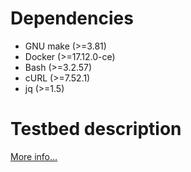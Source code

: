 # Dependencies

- GNU make (>=3.81)
- Docker (>=17.12.0-ce)
- Bash (>=3.2.57)
- cURL (>=7.52.1)
- jq (>=1.5)

# Testbed description

[More info...](testbed/README.md)
